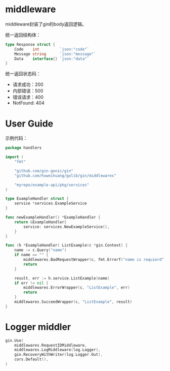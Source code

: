 # middleware

middleware封装了gin的body返回逻辑。

统一返回结构体：

```go
type Response struct {
	Code    int         `json:"code"`
	Message string      `json:"message"`
	Data    interface{} `json:"data"`
}
```

统一返回状态码：

- 请求成功：200
- 内部错误：500
- 错误请求：400
- NotFound: 404

# User Guide

示例代码：

```go
package handlers

import (
	"fmt"

	"github.com/gin-gonic/gin"
	"github.com/huweihuang/golib/gin/middlewares"

	"myrepo/example-api/pkg/services"
)

type ExampleHandler struct {
	service *services.ExampleService
}

func newExampleHandler() *ExampleHandler {
	return &ExampleHandler{
		service: services.NewExampleService(),
	}
}

func (h *ExampleHandler) ListExample(c *gin.Context) {
	name := c.Query("name")
	if name == "" {
		middlewares.BadRequestWrapper(c, fmt.Errorf("name is requierd"))
		return
	}

	result, err := h.service.ListExample(name)
	if err != nil {
		middlewares.ErrorWrapper(c, "ListExample", err)
		return
	}
	middlewares.SucceedWrapper(c, "ListExample", result)
}
```

# Logger middler

```go
gin.Use(
	middlewares.RequestIDMiddleware, 
	middlewares.LogMiddleware(log.Logger),
	gin.RecoveryWithWriter(log.Logger.Out),
	cors.Default(),
)
```
